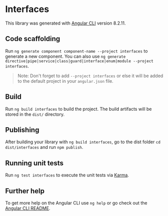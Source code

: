 # Interfaces

This library was generated with [Angular CLI](https://github.com/angular/angular-cli) version 8.2.11.

## Code scaffolding

Run `ng generate component component-name --project interfaces` to generate a new component. You can also use `ng generate directive|pipe|service|class|guard|interface|enum|module --project interfaces`.
> Note: Don't forget to add `--project interfaces` or else it will be added to the default project in your `angular.json` file. 

## Build

Run `ng build interfaces` to build the project. The build artifacts will be stored in the `dist/` directory.

## Publishing

After building your library with `ng build interfaces`, go to the dist folder `cd dist/interfaces` and run `npm publish`.

## Running unit tests

Run `ng test interfaces` to execute the unit tests via [Karma](https://karma-runner.github.io).

## Further help

To get more help on the Angular CLI use `ng help` or go check out the [Angular CLI README](https://github.com/angular/angular-cli/blob/master/README.md).
